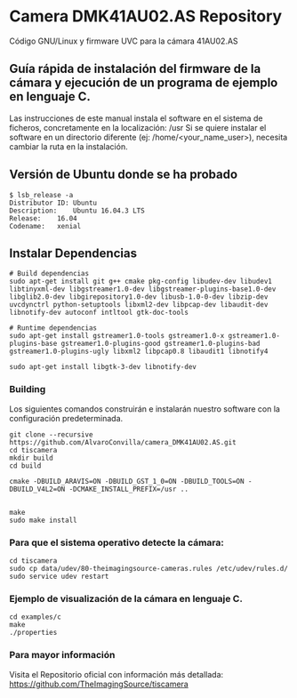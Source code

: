 # Camera DMK41AU02.AS Repository 
Código GNU/Linux y firmware UVC para la cámara 41AU02.AS

## Guía rápida de instalación del firmware de la cámara y ejecución de un programa de ejemplo en lenguaje C. 

Las instrucciones de este manual instala el software en el sistema de ficheros, concretamente en la localización: /usr
Si se quiere instalar el software en un directorio diferente (ej: /home/<your_name_user>), necesita cambiar la ruta en la instalación.

## Versión de Ubuntu donde se ha probado
```
$ lsb_release -a
Distributor ID:	Ubuntu
Description:	Ubuntu 16.04.3 LTS
Release:	16.04
Codename:	xenial
```
## Instalar Dependencias

```
# Build dependencias
sudo apt-get install git g++ cmake pkg-config libudev-dev libudev1 libtinyxml-dev libgstreamer1.0-dev libgstreamer-plugins-base1.0-dev libglib2.0-dev libgirepository1.0-dev libusb-1.0-0-dev libzip-dev uvcdynctrl python-setuptools libxml2-dev libpcap-dev libaudit-dev libnotify-dev autoconf intltool gtk-doc-tools

# Runtime dependencias
sudo apt-get install gstreamer1.0-tools gstreamer1.0-x gstreamer1.0-plugins-base gstreamer1.0-plugins-good gstreamer1.0-plugins-bad gstreamer1.0-plugins-ugly libxml2 libpcap0.8 libaudit1 libnotify4

sudo apt-get install libgtk-3-dev libnotify-dev
```

### Building

Los siguientes comandos construirán e instalarán nuestro software con la configuración predeterminada. 

```
git clone --recursive https://github.com/AlvaroConvilla/camera_DMK41AU02.AS.git
cd tiscamera
mkdir build
cd build

cmake -DBUILD_ARAVIS=ON -DBUILD_GST_1_0=ON -DBUILD_TOOLS=ON -DBUILD_V4L2=ON -DCMAKE_INSTALL_PREFIX=/usr ..


make
sudo make install
```
### Para que el sistema operativo detecte la cámara:
```
cd tiscamera
sudo cp data/udev/80-theimagingsource-cameras.rules /etc/udev/rules.d/
sudo service udev restart
```

### Ejemplo de visualización de la cámara en lenguaje C.
```
cd examples/c
make
./properties
```

### Para mayor información

Visita el Repositorio oficial con información más detallada: https://github.com/TheImagingSource/tiscamera